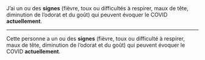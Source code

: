 <!---->J’ai un ou des <b>signes</b> (fièvre, toux ou difficultés à respirer, maux de tête, diminution de l’odorat et du goût) qui peuvent évoquer le COVID <b>actuellement</b>.

---

<!---->Cette personne a un ou des <b>signes</b> (fièvre, toux ou difficulté à respirer, maux de tête, diminution de l’odorat et du goût) qui peuvent évoquer le COVID <b>actuellement</b>.
